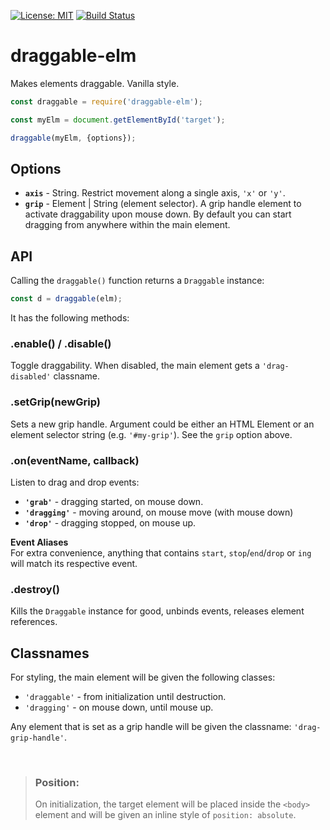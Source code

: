 [![License: MIT](https://img.shields.io/badge/License-MIT-blue.svg)](https://opensource.org/licenses/MIT)
[![Build Status](https://travis-ci.org/taitulism/draggable.svg?branch=develop)](https://travis-ci.org/taitulism/draggable)

draggable-elm
=============
Makes elements draggable. Vanilla style.

```js
const draggable = require('draggable-elm');

const myElm = document.getElementById('target');

draggable(myElm, {options});
```

## Options

* **`axis`** - String. Restrict movement along a single axis, `'x'` or `'y'`.
* **`grip`** - Element | String (element selector). A grip handle element to activate draggability upon mouse down. By default you can start dragging from anywhere within the main element.

## API
Calling the `draggable()` function returns a `Draggable` instance: 
```js
const d = draggable(elm);
```
It has the following methods:

### **.enable() / .disable()**
Toggle draggability. When disabled, the main element gets a `'drag-disabled'` classname.

### **.setGrip(newGrip)**
Sets a new grip handle. Argument could be either an HTML Element or an element selector string (e.g. `'#my-grip'`). See the `grip` option above.

### **.on(eventName, callback)**
Listen to drag and drop events:
* **`'grab'`** - dragging started, on mouse down.
* **`'dragging'`** - moving around, on mouse move (with mouse down)
* **`'drop'`** - dragging stopped, on mouse up.

**Event Aliases**  
For extra convenience, anything that contains `start`, `stop`/`end`/`drop` or `ing` will match its respective event.

### **.destroy()**
Kills the `Draggable` instance for good, unbinds events, releases element references.


## Classnames
For styling, the main element will be given the following classes:
* `'draggable'` - from initialization until destruction.
* `'dragging'` - on mouse down, until mouse up.

Any element that is set as a grip handle will be given the classname: `'drag-grip-handle'`.

&nbsp;

>### Position:
>On initialization, the target element will be placed inside the `<body>` element and will be given an inline style of `position: absolute`.
